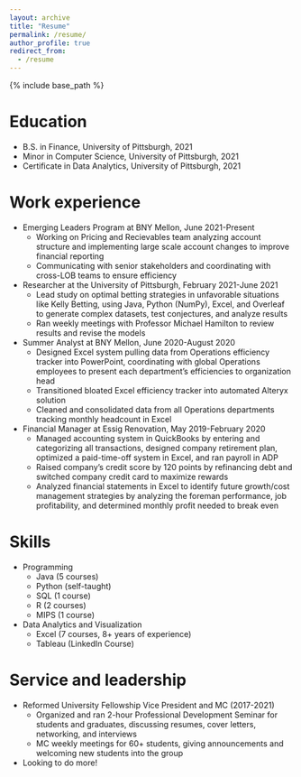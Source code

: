 ```yaml
---
layout: archive
title: "Resume"
permalink: /resume/
author_profile: true
redirect_from:
  - /resume
---
```


{% include base_path %}

Education
======
* B.S. in Finance, University of Pittsburgh, 2021
* Minor in Computer Science, University of Pittsburgh, 2021
* Certificate in Data Analytics, University of Pittsburgh, 2021

Work experience
======
* Emerging Leaders Program at BNY Mellon, June 2021-Present
  * Working on Pricing and Recievables team analyzing account structure and implementing large scale account changes to improve financial reporting
  * Communicating with senior stakeholders and coordinating with cross-LOB teams to ensure efficiency
* Researcher at the University of Pittsburgh, February 2021-June 2021
  * Lead study on optimal betting strategies in unfavorable situations like Kelly Betting, using Java, Python (NumPy), Excel, and Overleaf to generate complex         datasets, test conjectures, and analyze results
  * Ran weekly meetings with Professor Michael Hamilton to review results and revise the models
* Summer Analyst at BNY Mellon, June 2020-August 2020
  * Designed Excel system pulling data from Operations efficiency tracker into PowerPoint, coordinating with global Operations employees to present each department’s efficiencies to organization head
  * Transitioned bloated Excel efficiency tracker into automated Alteryx solution 
  * Cleaned and consolidated data from all Operations departments tracking monthly headcount in Excel 
* Financial Manager at Essig Renovation, May 2019-February 2020
  * Managed accounting system in QuickBooks by entering and categorizing all transactions, designed company retirement plan, optimized a paid-time-off system in Excel, and ran payroll in ADP 
  * Raised company’s credit score by 120 points by refinancing debt and switched company credit card to maximize rewards 
  * Analyzed financial statements in Excel to identify future growth/cost management strategies by analyzing the foreman performance, job profitability, and determined monthly profit needed to break even 

Skills
======
* Programming
  * Java (5 courses)
  * Python (self-taught)
  * SQL (1 course)
  * R (2 courses)
  * MIPS (1 course)
* Data Analytics and Visualization
  * Excel (7 courses, 8+ years of experience)
  * Tableau (LinkedIn Course)

Service and leadership
======
* Reformed University Fellowship Vice President and MC (2017-2021)
  *  Organized and ran 2-hour Professional Development Seminar for students and graduates, discussing resumes, cover letters, networking, and interviews
  *  MC weekly meetings for 60+ students, giving announcements and welcoming new students into the group
* Looking to do more!
